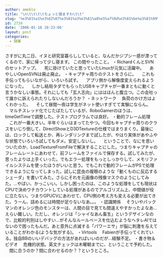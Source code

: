 ```yaml
---
author: ameblo
title: "\n\t\t\t\tちょっと寝ますわ\t\t"
slug: '%e3%81%a1%e3%82%87%e3%81%a3%e3%81%a8%e5%af%9d%e3%81%be%e3%81%99%e3%82%8f'
id: 2739
date: '2006-01-18 10:33:06'
layout: post
categories:
  - 随筆
---
```


さすがに丸二日、イヌと研究室暮らししていると、なんだかジプシー感が漂ってくるので、家に帰って少し寝ます。 この間やったこと。 ・RichardくんとSVNのセットアップ。 　死に掛けていたと思っていたLinuxが元気に活躍中。 　あやしいOpenSVNは廃止廃止。 ・キャプチャ周りのテストをさらに。 　これも手伝ってもらいながら、いろいろ試す。 　アプリ側から解像度変えられるようになった。 　しかし結局タダでもらったUSBキャプチャが一番まともに動くと言うかなしい事態。それにしても「玄人志向」にははほんと腹立つ。この会社って誰かに訴えられたりしないんだろうか？ ・ネットワーク 　負荷のかけ方はよくわかった。 　そして昼間～夜は学生がネット使いすぎてて実験にならん。 　マルチスレッド化でじたばたしているが、RoboGamerのほうは、timeGetTimeで調整した。テストプログラムでは良好。 ・動的フレーム処理 　これが一番大きい。半年ぐらいはまってたやつ。今回もキャプチャ周りのクラスをいじり倒して、DirectShowとD3DTextureの仕様ではまりまくり。最後には、ロックして転送とか、再レンダリングまで試したが、やはり実体があやふやな状態でいろいろ試してもダメ。安定しないし。 　ということで、なにを思いついたのか、LoadTextureFromFileで解決することにした。つまりキャプチャのフレームレートにあわせて、前フレームをファイルで保存する。試してみたが、思ったよりは上手くいった。でもエラー処理をもっとしっかりして、メモリファイルシステムを使ったほうがいいと思う。でもこれで動的フレームがPSで処理できるようになってしまった。試しに昆虫の複眼のような「動くものに反応するシェーダ」を書いてみた。さらにそれを元画像の残像マスクのようにしてみた。…やばい、かっこいい。しかし困ったのは、このような処理をしても現状はCPUで決めウチカウントしている処理があるのでアルゴリズム上、中間値が役に立たない。つまりGPUCVにあわせて、CPU側の考え方も変える必要が出てきた。うーん、詰めるには時間が足りないなあ。。。 ・認識関係 　そういやパックマンのオレンジ色のモンスターは、人間の目で見ても間違えやすかったよなあ…えらい難しい。ただし、オレンジは「シャイなあん畜生」というデザインなので、比較的判別はしやすい…がそんなルールベースを仕込むようなヘタレAIではないので困ったもんだ。あと意外に点滅する「パワーエサ」が脳に刺激を与えていることがわかる(ような気がする)。 ・Virtools 　Fabienが手伝ってくれている。独自BBのいいデバッグの方法があればいいのだが…経験不足。 ・書き物＆ビデオ 　危機的状態。英文チェックは木曜朝までに、ということで予約した。 　間に合うのか？間に合わせるのか？？というところ。